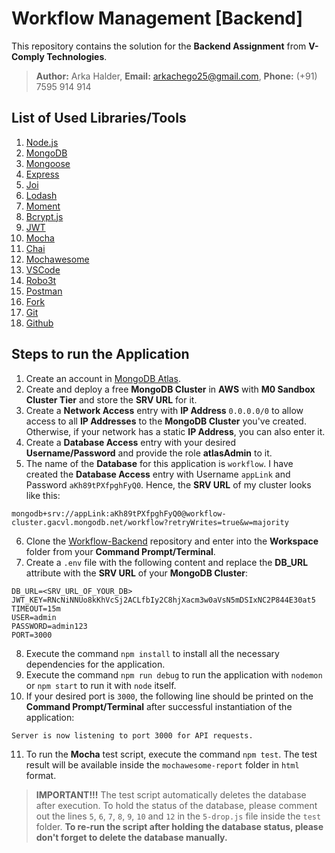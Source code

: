 # Workflow Management [Backend]

This repository contains the solution for the **Backend Assignment** from **V-Comply Technologies**.

> **Author:** Arka Halder, **Email:** arkachego25@gmail.com, **Phone:** (+91) 7595 914 914

## List of Used Libraries/Tools

1. [Node.js](https://nodejs.org/en/)
2. [MongoDB](https://www.mongodb.com/)
3. [Mongoose](https://mongoosejs.com/)
4. [Express](https://expressjs.com/)
5. [Joi](https://hapi.dev/tutorials/validation/?lang=en_US)
6. [Lodash](https://lodash.com/)
7. [Moment](https://momentjs.com/)
8. [Bcrypt.js](https://github.com/dcodeIO/bcrypt.js)
9. [JWT](https://github.com/auth0/node-jsonwebtoken)
10. [Mocha](https://mochajs.org/)
11. [Chai](https://www.chaijs.com/)
12. [Mochawesome](https://github.com/adamgruber/mochawesome)
13. [VSCode](https://code.visualstudio.com/)
14. [Robo3t](https://robomongo.org/)
15. [Postman](https://www.postman.com/)
16. [Fork](https://git-fork.com/)
17. [Git](https://git-scm.com/)
18. [Github](https://github.com/)

## Steps to run the Application

1. Create an account in [MongoDB Atlas](https://account.mongodb.com/account/login).
2. Create and deploy a free **MongoDB Cluster** in **AWS** with **M0 Sandbox Cluster Tier** and store the **SRV URL** for it.
3. Create a **Network Access** entry with **IP Address** `0.0.0.0/0` to allow access to all **IP Addresses** to the **MongoDB Cluster** you've created. Otherwise, if your network has a static **IP Address**, you can also enter it.
3. Create a **Database Access** entry with your desired **Username/Password** and provide the role **atlasAdmin** to it.
4. The name of the **Database** for this application is `workflow`. I have created the **Database Access** entry with Username `appLink` and Password `aKh89tPXfpghFyQ0`. Hence, the **SRV URL** of my cluster looks like this:
```
mongodb+srv://appLink:aKh89tPXfpghFyQ0@workflow-cluster.gacvl.mongodb.net/workflow?retryWrites=true&w=majority
```

6. Clone the [Workflow-Backend](https://github.com/chego25/workflow-backend) repository and enter into the **Workspace** folder from your **Command Prompt/Terminal**.
7. Create a `.env` file with the following content and replace the **DB_URL** attribute with the **SRV URL** of your **MongoDB Cluster**:

```
DB_URL=<SRV_URL_OF_YOUR_DB>
JWT_KEY=RNcNiNNUo8kKhVcSj2ACLfbIy2C8hjXacm3w0aVsN5mDSIxNC2P844E30at5
TIMEOUT=15m
USER=admin
PASSWORD=admin123
PORT=3000
```
8. Execute the command `npm install` to install all the necessary dependencies for the application.
9. Execute the command `npm run debug` to run the application with `nodemon` or `npm start` to run it with `node` itself.
10. If your desired port is `3000`, the following line should be printed on the **Command Prompt/Terminal**  after successful instantiation of the application:
```
Server is now listening to port 3000 for API requests.
```
11. To run the **Mocha** test script, execute the command `npm test`. The test result will be available inside the `mochawesome-report` folder in `html` format.

>**IMPORTANT!!!** The test script automatically deletes the database after execution. To hold the status of the database, please comment out the lines `5`, `6`, `7`, `8`, `9`, `10` and `12` in the `5-drop.js` file inside the `test` folder. **To re-run the script after holding the database status, please don't forget to delete the database manually.**